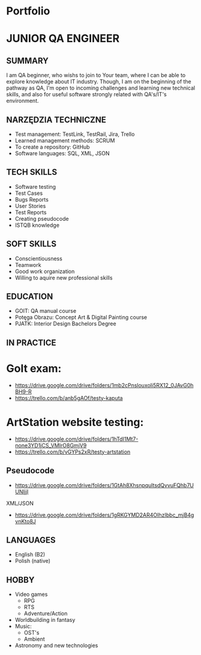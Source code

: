 # Portfolio

# JUNIOR QA ENGINEER

## SUMMARY
I am QA beginner, who wishs to join to Your team, where I can be able to explore knowledge about IT industry. Though, I am on the beginning of the pathway as QA, I'm open to incoming challenges and learning new technical skills, and also for useful software strongly related with QA's/IT's environment.

## NARZĘDZIA TECHNICZNE
* Test management: TestLink, TestRail, Jira, Trello
* Learned management methods: SCRUM
* To create a repository: GitHub
* Software languages: SQL, XML, JSON

## TECH SKILLS
* Software testing
* Test Cases
* Bugs Reports
* User Stories
* Test Reports
* Creating pseudocode
* ISTQB knowledge

## SOFT SKILLS
* Conscientiousness
* Teamwork
* Good work organization
* Willing to aquire new professional skills

## EDUCATION
* GOIT: QA manual course
* Potęga Obrazu: Concept Art & Digital Painting course
* PJATK: Interior Design Bachelors Degree

## IN PRACTICE

# GoIt exam:
* https://drive.google.com/drive/folders/1mb2cPnslouxoIi5RX12_0JAvG0hBH9-R
* https://trello.com/b/anb5gAOf/testy-kaputa

# ArtStation website testing:
* https://drive.google.com/drive/folders/1hTdI1Mt7-none3YD1jCS_VMIrO8GmjV9
* https://trello.com/b/vGYPs2xR/testy-artstation

## Pseudocode
* https://drive.google.com/drive/folders/1GtAh8XhsnpqultsdQvvuFQhb7UUNIjjl

XML/JSON
* https://drive.google.com/drive/folders/1gRKGYMD2AR4OIhzIbbc_mjB4gvnKto8J

## LANGUAGES
* English (B2)
* Polish (native)

## HOBBY
* Video games
  * RPG
  * RTS
  * Adventure/Action
* Worldbuilding in fantasy
* Music:
  * OST's
  * Ambient
* Astronomy and new technologies
